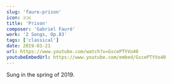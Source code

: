 ```yaml
---
slug: 'faure-prison'
icon: 🇫🇷
title: 'Prison'
composer: 'Gabriel Fauré'
work: '2 Songs, Op.83'
tags: ['classical']
date: 2019-03-21
url: https://www.youtube.com/watch?v=GscePTYVo40
youtubeEmbedUrl: https://www.youtube.com/embed/GscePTYVo40
---
```


Sung in the spring of 2019.
